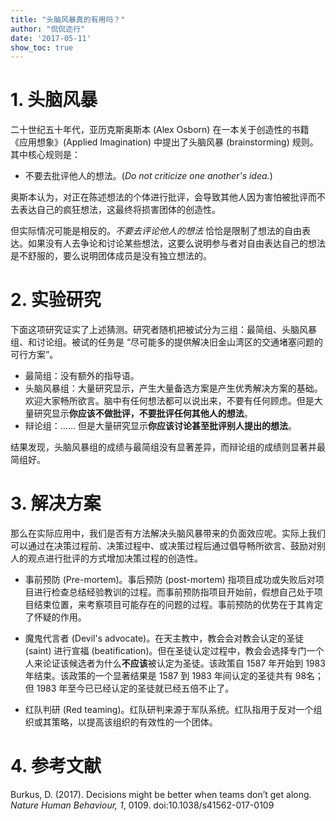 ```yaml
---
title: "头脑风暴真的有用吗？"
author: "侃侃迩行"
date: '2017-05-11'
show_toc: true
---
```


# 1. 头脑风暴

二十世纪五十年代，亚历克斯奥斯本 (Alex Osborn) 在一本关于创造性的书籍《应用想象》(Applied Imagination) 中提出了头脑风暴 (brainstorming) 规则。其中核心规则是：

- 不要去批评他人的想法。(*Do not criticize one another's idea.*)

奥斯本认为，对正在陈述想法的个体进行批评，会导致其他人因为害怕被批评而不去表达自己的疯狂想法，这最终将损害团体的创造性。

但实际情况可能是相反的。*不要去评论他人的想法* 恰恰是限制了想法的自由表达。如果没有人去争论和讨论某些想法，这要么说明参与者对自由表达自己的想法是不舒服的，要么说明团体成员是没有独立想法的。

# 2. 实验研究

下面这项研究证实了上述猜测。研究者随机把被试分为三组：最简组、头脑风暴组、和讨论组。被试的任务是 “尽可能多的提供解决旧金山湾区的交通堵塞问题的可行方案”。

- 最简组：没有额外的指导语。
- 头脑风暴组：大量研究显示，产生大量备选方案是产生优秀解决方案的基础。欢迎大家畅所欲言。脑中有任何想法都可以说出来，不要有任何顾虑。但是大量研究显示**你应该不做批评，不要批评任何其他人的想法**。
- 辩论组：...... 但是大量研究显示**你应该讨论甚至批评别人提出的想法**。

结果发现，头脑风暴组的成绩与最简组没有显著差异，而辩论组的成绩则显著并最简组好。

# 3. 解决方案

那么在实际应用中，我们是否有方法解决头脑风暴带来的负面效应呢。实际上我们可以通过在决策过程前、决策过程中、或决策过程后通过倡导畅所欲言、鼓励对别人的观点进行批评的方式增加决策过程的创造性。

- 事前预防 (Pre-mortem)。事后预防 (post-mortem) 指项目成功或失败后对项目进行检查总结经验教训的过程。而事前预防指项目开始前，假想自己处于项目结束位置，来考察项目可能存在的问题的过程。事前预防的优势在于其肯定了怀疑的作用。

- 魔鬼代言者 (Devil's advocate)。在天主教中，教会会对教会认定的圣徒 (saint) 进行宣福 (beatification)。但在圣徒认定过程中，教会会选择专门一个人来论证该候选者为什么**不应该**被认定为圣徒。该政策自 1587 年开始到 1983 年结束。该政策的一个显著结果是 1587 到 1983 年间认定的圣徒共有 98名；但 1983 年至今已已经认定的圣徒就已经五倍不止了。

- 红队判研 (Red teaming)。红队研判来源于军队系统。红队指用于反对一个组织或其策略，以提高该组织的有效性的一个团体。

# 4. 参考文献

Burkus, D. (2017). Decisions might be better when teams don’t get along. *Nature Human Behaviour, 1*, 0109. doi:10.1038/s41562-017-0109
